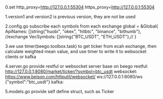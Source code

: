 0.set http_proxy=http://127.0.0.1:55304  https_proxy=http://127.0.0.1:55304


1.version1 and version2 is previous version, they are not be used

2.config.go
subscribe each symbols from each exchange
global = &Global{
		ApiNames: []string{"huobi", "okex", "hitbtc", "binance", "bithumb"}, //exchange
		VecSymbols: []string{"BTC_USDT", "ETH_USDT"},//
	}

3.we use timer(beego.toolbox.task) to get ticker from ecah exchange, then calculate weighted mean value, and use timer to write it to websocket clients or kafka

4.server.go provide restful or websocket server base on beego
restful:   http://127.0.0.1:8080/market/ticker/?symbol=btc_usdt
websocket:   https://www.bejson.com/httputil/websocket/     ws://127.0.0.1:8080/ws    {"symbol":"btc_usdt"}
kafka:

5.models.go provide self define struct, such as Ticker

